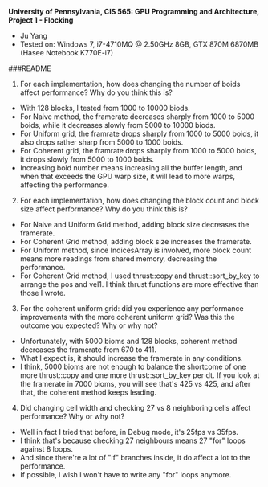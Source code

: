 **University of Pennsylvania, CIS 565: GPU Programming and Architecture,
Project 1 - Flocking**

* Ju Yang
* Tested on: Windows 7, i7-4710MQ @ 2.50GHz 8GB, GTX 870M 6870MB (Hasee Notebook K770E-i7)

###README

1. For each implementation, how does changing the number of boids affect performance? Why do you think this is?
* With 128 blocks, I tested from 1000 to 10000 biods.
* For Naive method, the framerate decreases sharply from 1000 to 5000 boids, while it decreases slowly from 5000 to 10000 biods.
* For Uniform grid, the framrate drops sharply from 1000 to 5000 boids, it also drops rather sharp from 5000 to 1000 boids.
* For Coherent grid, the framrate drops sharply from 1000 to 5000 boids, it drops slowly from 5000 to 1000 boids.
* Increasing boid number means increasing all the buffer length, and when that exceeds the GPU warp size, it will lead to more warps, affecting the performance.

2. For each implementation, how does changing the block count and block size affect performance? Why do you think this is?
* For Naive and Uniform Grid method, adding block size decreases the framerate.
* For Coherent Grid method, adding block size increases the framerate.
* For Uniform method, since IndicesArray is involved, more block count means more readings from shared memory, decreasing the performance.
* For Coherent Grid method, I used thrust::copy and thrust::sort_by_key to arrange the pos and vel1. I think thrust functions are more effective than those I wrote.

3. For the coherent uniform grid: did you experience any performance improvements with the more coherent uniform grid? Was this the outcome you expected? Why or why not?
* Unfortunately, with 5000 bioms and 128 blocks, coherent method decreases the framerate from 670 to 411.
* What I expect is, it should increase the framerate in any conditions.
* I think, 5000 bioms are not enough to balance the shortcome of one more thrust::copy and one more thrust::sort_by_key per dt.
If you look at the framerate in 7000 bioms, you will see that's 425 vs 425, and after that, the coherent method keeps leading.

4. Did changing cell width and checking 27 vs 8 neighboring cells affect performance? Why or why not?
* Well in fact I tried that before, in Debug mode, it's 25fps vs 35fps.
* I think that's because checking 27 neighbours means 27 "for" loops against 8 loops.
* And since there're a lot of "if" branches inside, it do affect a lot to the performance.
* If possible, I wish I won't have to write any "for" loops anymore. 
